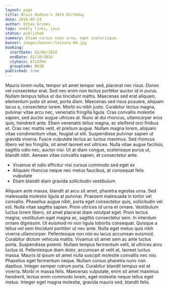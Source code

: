```yaml
---
layout: page
title: Bruce Hudson's 34th Birthday
date: 2016-05-24
author: Ethan Grimes
tags: weekly links, java
status: published
summary: Etiam cursus nunc urna, eget scelerisque.
banner: images/banner/leisure-04.jpg
booking:
  startDate: 02/06/2018
  endDate: 02/10/2018
  ctyhocn: ATLGTHX
  groupCode: BH3B
published: true
---
```

Mauris lorem nulla, tempor sit amet tempor sed, placerat nec risus. Donec vel consectetur erat. Sed nec enim non lectus porttitor auctor id in purus. Nullam tempus tellus ut dui tincidunt mattis. Maecenas sed erat aliquam, elementum justo sit amet, porta diam. Maecenas sed risus posuere, aliquam lacus a, consectetur lorem. Morbi eu nibh justo. Curabitur lectus magna, pulvinar vitae arcu nec, venenatis fringilla ligula. Cras convallis molestie sapien, sed auctor augue ultrices at. Nunc at dui rhoncus, ullamcorper eros quis, hendrerit ante. Etiam venenatis tellus magna, ac eleifend orci finibus et. Cras nec mattis velit, et pretium augue.
Nullam magna lorem, aliquam vitae condimentum vitae, feugiat ut elit. Suspendisse pulvinar sapien ut gravida viverra. Fusce vulputate lectus ac luctus maximus. Sed rhoncus libero vel leo fringilla, sit amet laoreet est ultrices. Nulla vitae augue facilisis, sagittis odio nec, auctor nisi. Ut at diam congue, scelerisque purus ut, blandit nibh. Aenean vitae convallis sapien, et consectetur ante.

* Vivamus et odio efficitur nisi cursus commodo sed eget ex
* Aliquam rhoncus neque nec metus faucibus, at consequat felis vulputate
* Etiam blandit diam gravida sollicitudin vestibulum.

Aliquam ante massa, blandit at arcu sit amet, pharetra egestas urna. Sed malesuada molestie ligula at pulvinar. Praesent malesuada in tortor vel convallis. Phasellus augue nibh, porta eget consectetur quis, sollicitudin vel est. Nulla vitae sagittis sapien. Proin ultrices id urna et ornare. Vestibulum luctus lorem libero, sit amet placerat diam volutpat eget. Proin lectus magna, vestibulum eget magna ac, sagittis consectetur sem. In interdum ornare dignissim. Ut euismod mi non ligula lobortis consequat. Quisque a tellus vel sem tincidunt porttitor ut nec ante. Nulla eget metus quis nibh viverra ullamcorper. Pellentesque non nisi eu lacus accumsan euismod. Curabitur dictum vehicula mattis.
Vivamus sit amet sem ac ante luctus porta. Suspendisse potenti. Nullam tempus fermentum velit, id ultrices arcu luctus id. Pellentesque diam dolor, accumsan at velit at, laoreet luctus massa. Mauris id ipsum sit amet nulla suscipit molestie convallis nec nisi. Phasellus eget fermentum neque. Nullam cursus pharetra nunc non dapibus. Integer semper rutrum porta. Curabitur blandit tempus est et viverra. Morbi in massa felis. Maecenas vulputate, enim sit amet maximus hendrerit, lectus enim commodo lorem, eget molestie neque tellus eget metus. Integer eget magna molestie, gravida mauris sed, blandit felis.
